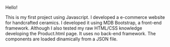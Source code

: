 Hello!

This is my first project using Javascript. I developed a e-commerce website for handcrafted ceramics. 
I developed it using MDB Bootstrap, a front-end framework. Although I also tested my raw HTML/CSS knowledge developing the Product.html page.
It uses no back-end framework. The components are loaded dinamically from a JSON file.
